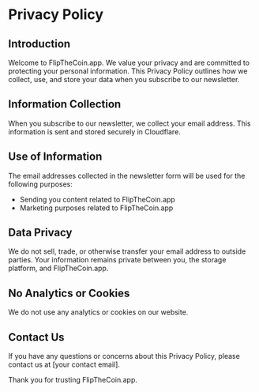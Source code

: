 # Privacy Policy

## Introduction

Welcome to FlipTheCoin.app. We value your privacy and are committed to protecting your personal information. This Privacy Policy outlines how we collect, use, and store your data when you subscribe to our newsletter.

## Information Collection

When you subscribe to our newsletter, we collect your email address. This information is sent and stored securely in Cloudflare.

## Use of Information

The email addresses collected in the newsletter form will be used for the following purposes:

- Sending you content related to FlipTheCoin.app
- Marketing purposes related to FlipTheCoin.app

## Data Privacy

We do not sell, trade, or otherwise transfer your email address to outside parties. Your information remains private between you, the storage platform, and FlipTheCoin.app.

## No Analytics or Cookies

We do not use any analytics or cookies on our website.

## Contact Us

If you have any questions or concerns about this Privacy Policy, please contact us at [your contact email].

Thank you for trusting FlipTheCoin.app.
